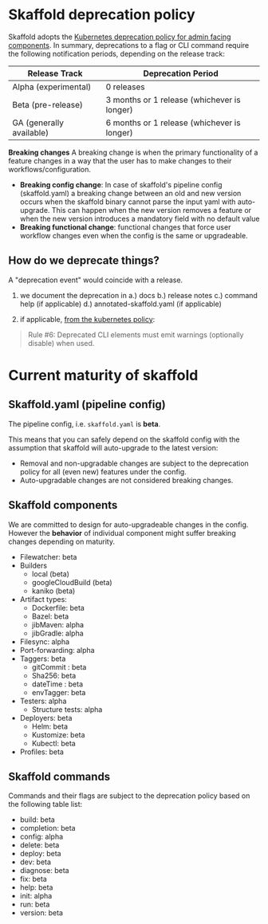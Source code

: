 # Skaffold deprecation policy

Skaffold adopts the [Kubernetes deprecation policy for admin facing components](https://kubernetes.io/docs/reference/using-api/deprecation-policy/#deprecating-a-flag-or-cli). In summary, deprecations to a flag or CLI command require the following notification periods, depending on the release track:

| Release Track | Deprecation Period | 
| -------- | -------- | 
| Alpha (experimental)    |0 releases     |
| Beta (pre-release) | 3 months or 1 release (whichever is longer)| 
| GA (generally available)   | 6 months or 1 release (whichever is longer) | 

**Breaking changes** 
A breaking change is when the primary functionality of a feature changes in a way that the user has to make changes to their workflows/configuration.
- **Breaking config change**:  In case of skaffold's pipeline config (skaffold.yaml) a breaking change between an old and new version occurs when the skaffold binary cannot parse the input yaml with auto-upgrade. This can happen when the new version removes a feature or when the new version introduces a mandatory field with no default value
- **Breaking functional change**: functional changes that force user workflow changes even when the config is the same or upgradeable.

## How do we deprecate things? 

A "deprecation event" would coincide with a release. 

1. we document the deprecation in 
a.) docs
b.) release notes 
c.) command help (if applicable)
d.) annotated-skaffold.yaml (if applicable)

2. if applicable, [from the kubernetes policy](https://kubernetes.io/docs/reference/using-api/deprecation-policy/#deprecating-a-flag-or-cli): 
 > Rule #6: Deprecated CLI elements must emit warnings (optionally disable) when used.

# Current maturity of skaffold 

## Skaffold.yaml (pipeline config)
 
The pipeline config, i.e. `skaffold.yaml` is **beta**. 

This means that you can safely depend on the skaffold config with the assumption that skaffold will auto-upgrade to the latest version:

- Removal and non-upgradable changes are subject to the deprecation policy for all (even new) features under the config. 
- Auto-upgradable changes are not considered breaking changes. 

## Skaffold components

We are committed to design for auto-upgradeable changes in the config. 
However the **behavior** of individual component might suffer breaking changes depending on maturity.

- Filewatcher: beta
- Builders
  - local (beta) 
  - googleCloudBuild (beta) 
  - kaniko (beta) 
- Artifact types: 
  - Dockerfile: beta
  - Bazel: beta
  - jibMaven: alpha
  - jibGradle: alpha 
- Filesync: alpha
- Port-forwarding: alpha 
- Taggers: beta 
  - gitCommit : beta
  - Sha256: beta
  - dateTime : beta
  - envTagger: beta
- Testers: alpha
  - Structure tests: alpha
- Deployers: beta
    - Helm: beta 
    - Kustomize: beta
    - Kubectl: beta 
- Profiles: beta

## Skaffold commands 

Commands and their flags are subject to the deprecation policy based on the following table list:

- build:  beta 
- completion:  beta 
- config:  alpha 
- delete:  beta 
- deploy:  beta 
- dev:  beta 
- diagnose:  beta 
- fix:  beta 
- help:  beta 
- init:  alpha 
- run:  beta 
- version:  beta 
